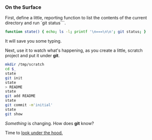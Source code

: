 ### On the Surface

First, define a little, reporting function
to list the contents of the current directory
and run `git status```.

```bash
function state() { echo; ls -l; printf '\n===\n\n'; git status; }
```
It will save you some typing.

Next, use it to watch what's happening,
as you create a little, scratch project
and put it under **git**.

```bash
mkdir /tmp/scratch
cd $_
state
git init
state
> README
state
git add README
state
git commit -m'initial'
state
git show
```

*Something* is changing. How does **git** know?

Time to [look under the hood.](https://github.com/jsh/git-internals/blob/new-course/repos/below-the-surface.md)
